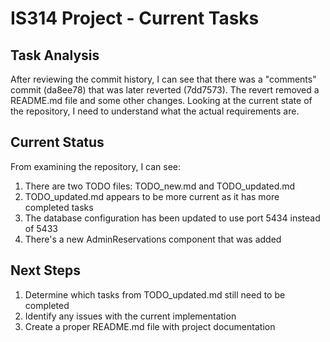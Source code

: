 # IS314 Project - Current Tasks

## Task Analysis
After reviewing the commit history, I can see that there was a "comments" commit (da8ee78) that was later reverted (7dd7573). The revert removed a README.md file and some other changes. Looking at the current state of the repository, I need to understand what the actual requirements are.

## Current Status
From examining the repository, I can see:
1. There are two TODO files: TODO_new.md and TODO_updated.md
2. TODO_updated.md appears to be more current as it has more completed tasks
3. The database configuration has been updated to use port 5434 instead of 5433
4. There's a new AdminReservations component that was added

## Next Steps
1. Determine which tasks from TODO_updated.md still need to be completed
2. Identify any issues with the current implementation
3. Create a proper README.md file with project documentation